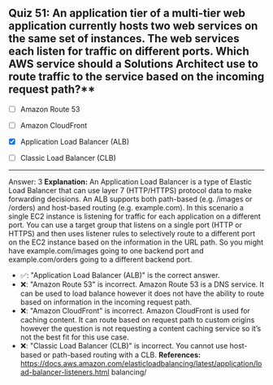 ## Quiz 51: An application tier of a multi-tier web application currently hosts two web services on the same set of instances. The web services each listen for traffic on different ports. Which AWS service should a Solutions Architect use to route traffic to the service based on the incoming request path?**

- [ ] Amazon Route 53

- [ ] Amazon CloudFront

- [x] Application Load Balancer (ALB)

- [ ] Classic Load Balancer (CLB)

----
Answer: 3
**Explanation:**
An Application Load Balancer is a type of Elastic Load Balancer that can use layer 7 (HTTP/HTTPS) protocol data to make forwarding decisions. An ALB supports both path-based (e.g. /images or /orders) and host-based routing (e.g. example.com). In this scenario a single EC2 instance is listening for traffic for each application on a different port. You can use a target group that listens on a single port (HTTP or HTTPS) and then uses listener rules to selectively route to a different port on the EC2 instance based on the information in the URL path. So you might have example.com/images going to one backend port and example.com/orders going to a different backend port.

- ✅: "Application Load Balancer (ALB)" is the correct answer.
- ❌: "Amazon Route 53" is incorrect. Amazon Route 53 is a DNS service. It can be used to load balance however it does not have the ability to route based on information in the incoming request path.
- ❌: "Amazon CloudFront" is incorrect. Amazon CloudFront is used for caching content. It can route based on request path to custom origins however the question is not requesting a content caching service so it’s not the best fit for this use case.
- ❌: "Classic Load Balancer (CLB)" is incorrect. You cannot use host-based or path-based routing with a CLB.
  **References:**
  https://docs.aws.amazon.com/elasticloadbalancing/latest/application/load-balancer-listeners.html
  balancing/
